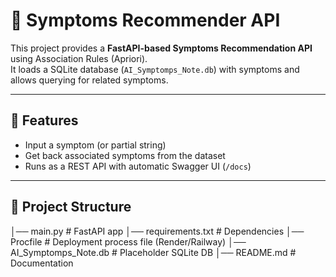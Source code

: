 # 🤖 Symptoms Recommender API

This project provides a **FastAPI-based Symptoms Recommendation API** using Association Rules (Apriori).  
It loads a SQLite database (`AI_Symptomps_Note.db`) with symptoms and allows querying for related symptoms.

---

## 🚀 Features
- Input a symptom (or partial string)
- Get back associated symptoms from the dataset
- Runs as a REST API with automatic Swagger UI (`/docs`)
  
---

## 📂 Project Structure
│── main.py # FastAPI app
│── requirements.txt # Dependencies
│── Procfile # Deployment process file (Render/Railway)
│── AI_Symptomps_Note.db # Placeholder SQLite DB 
│── README.md # Documentation
